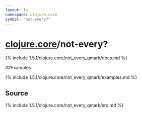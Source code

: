 ```yaml
---
layout: fn
namespace: clojure.core
symbol: "not-every?"
---
```


# [clojure.core](../)/not-every?

{% include 1.5.1/clojure.core/not_every_qmark/docs.md %}

##Examples

{% include 1.5.1/clojure.core/not_every_qmark/examples.md %}
## Source
{% include 1.5.1/clojure.core/not_every_qmark/src.md %}

